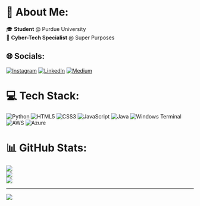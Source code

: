 # 💫 About Me:
🎓 **Student** @ Purdue University  
🔐 **Cyber-Tech Specialist** @ Super Purposes

## 🌐 Socials:
[![Instagram](https://img.shields.io/badge/Instagram-%23E4405F.svg?logo=Instagram&logoColor=white)](https://instagram.com/janith.dalwis) [![LinkedIn](https://img.shields.io/badge/LinkedIn-%230077B5.svg?logo=linkedin&logoColor=white)](https://linkedin.com/in/janithdalwis) [![Medium](https://img.shields.io/badge/Medium-12100E?logo=medium&logoColor=white)](https://medium.com/@janithdalwis) 

# 💻 Tech Stack:
![Python](https://img.shields.io/badge/python-3670A0?style=for-the-badge&logo=python&logoColor=ffdd54) ![HTML5](https://img.shields.io/badge/html5-%23E34F26.svg?style=for-the-badge&logo=html5&logoColor=white) ![CSS3](https://img.shields.io/badge/css3-%231572B6.svg?style=for-the-badge&logo=css3&logoColor=white) ![JavaScript](https://img.shields.io/badge/javascript-%23323330.svg?style=for-the-badge&logo=javascript&logoColor=%23F7DF1E) ![Java](https://img.shields.io/badge/java-%23ED8B00.svg?style=for-the-badge&logo=openjdk&logoColor=white) ![Windows Terminal](https://img.shields.io/badge/Windows%20Terminal-%234D4D4D.svg?style=for-the-badge&logo=windows-terminal&logoColor=white) ![AWS](https://img.shields.io/badge/AWS-%23FF9900.svg?style=for-the-badge&logo=amazon-aws&logoColor=white) ![Azure](https://img.shields.io/badge/azure-%230072C6.svg?style=for-the-badge&logo=microsoftazure&logoColor=white)
# 📊 GitHub Stats:
![](https://github-readme-stats.vercel.app/api?username=jdalwis&theme=react&hide_border=false&include_all_commits=true&count_private=true)<br/>
![](https://github-readme-streak-stats.herokuapp.com/?user=jdalwis&theme=react&hide_border=false)<br/>
![](https://github-readme-stats.vercel.app/api/top-langs/?username=jdalwis&theme=react&hide_border=false&include_all_commits=true&count_private=true&layout=compact)

---
[![](https://visitcount.itsvg.in/api?id=jdalwis&icon=0&color=0)](https://visitcount.itsvg.in)


